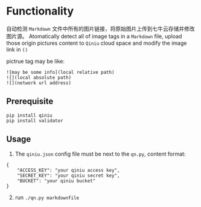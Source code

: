 # Functionality
 
自动检测 `Markdown` 文件中所有的图片链接，将原始图片上传到七牛云存储并修改图片源。
Atomatically detect all of image tags in a `Markdown` file, upload those origin pictures content to `Qiniu` cloud space and modify the image link in `()`

pictrue tag may be like:
```
![may be some info](local relative path)
![](local absolute path)
![](network url address)
```

## Prerequisite

```
pip install qiniu
pip install validator
```

## Usage

1. The `qiniu.json` config file must be next to the `qn.py`, content format:

```
{
    "ACCESS_KEY": "your qiniu access key",
    "SECRET_KEY": "your qiniu secret key",
    "BUCKET": "your qiniu bucket"
}
```

2. run `./qn.py markdownfile`
